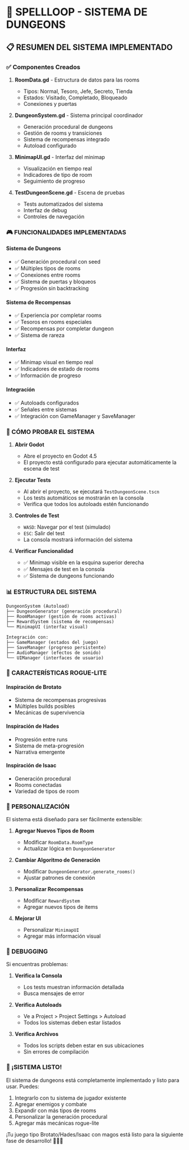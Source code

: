 # 🏰 SPELLLOOP - SISTEMA DE DUNGEONS

## 📋 RESUMEN DEL SISTEMA IMPLEMENTADO

### ✅ Componentes Creados

1. **RoomData.gd** - Estructura de datos para las rooms
   - Tipos: Normal, Tesoro, Jefe, Secreto, Tienda
   - Estados: Visitado, Completado, Bloqueado
   - Conexiones y puertas

2. **DungeonSystem.gd** - Sistema principal coordinador
   - Generación procedural de dungeons
   - Gestión de rooms y transiciones
   - Sistema de recompensas integrado
   - Autoload configurado

3. **MinimapUI.gd** - Interfaz del minimap
   - Visualización en tiempo real
   - Indicadores de tipo de room
   - Seguimiento de progreso

4. **TestDungeonScene.gd** - Escena de pruebas
   - Tests automatizados del sistema
   - Interfaz de debug
   - Controles de navegación

### 🎮 FUNCIONALIDADES IMPLEMENTADAS

#### Sistema de Dungeons
- ✅ Generación procedural con seed
- ✅ Múltiples tipos de rooms
- ✅ Conexiones entre rooms
- ✅ Sistema de puertas y bloqueos
- ✅ Progresión sin backtracking

#### Sistema de Recompensas
- ✅ Experiencia por completar rooms
- ✅ Tesoros en rooms especiales
- ✅ Recompensas por completar dungeon
- ✅ Sistema de rareza

#### Interfaz
- ✅ Minimap visual en tiempo real
- ✅ Indicadores de estado de rooms
- ✅ Información de progreso

#### Integración
- ✅ Autoloads configurados
- ✅ Señales entre sistemas
- ✅ Integración con GameManager y SaveManager

### 🚀 CÓMO PROBAR EL SISTEMA

1. **Abrir Godot**
   - Abre el proyecto en Godot 4.5
   - El proyecto está configurado para ejecutar automáticamente la escena de test

2. **Ejecutar Tests**
   - Al abrir el proyecto, se ejecutará `TestDungeonScene.tscn`
   - Los tests automáticos se mostrarán en la consola
   - Verifica que todos los autoloads estén funcionando

3. **Controles de Test**
   - `WASD`: Navegar por el test (simulado)
   - `ESC`: Salir del test
   - La consola mostrará información del sistema

4. **Verificar Funcionalidad**
   - ✅ Minimap visible en la esquina superior derecha
   - ✅ Mensajes de test en la consola
   - ✅ Sistema de dungeons funcionando

### 📊 ESTRUCTURA DEL SISTEMA

```
DungeonSystem (Autoload)
├── DungeonGenerator (generación procedural)
├── RoomManager (gestión de rooms activas)
├── RewardSystem (sistema de recompensas)
└── MinimapUI (interfaz visual)

Integración con:
├── GameManager (estados del juego)
├── SaveManager (progreso persistente)
├── AudioManager (efectos de sonido)
└── UIManager (interfaces de usuario)
```

### 🎯 CARACTERÍSTICAS ROGUE-LITE

#### Inspiración de Brotato
- Sistema de recompensas progresivas
- Múltiples builds posibles
- Mecánicas de supervivencia

#### Inspiración de Hades
- Progresión entre runs
- Sistema de meta-progresión
- Narrativa emergente

#### Inspiración de Isaac
- Generación procedural
- Rooms conectadas
- Variedad de tipos de room

### 🔧 PERSONALIZACIÓN

El sistema está diseñado para ser fácilmente extensible:

1. **Agregar Nuevos Tipos de Room**
   - Modificar `RoomData.RoomType`
   - Actualizar lógica en `DungeonGenerator`

2. **Cambiar Algoritmo de Generación**
   - Modificar `DungeonGenerator.generate_rooms()`
   - Ajustar patrones de conexión

3. **Personalizar Recompensas**
   - Modificar `RewardSystem`
   - Agregar nuevos tipos de items

4. **Mejorar UI**
   - Personalizar `MinimapUI`
   - Agregar más información visual

### 🐛 DEBUGGING

Si encuentras problemas:

1. **Verifica la Consola**
   - Los tests muestran información detallada
   - Busca mensajes de error

2. **Verifica Autoloads**
   - Ve a Project > Project Settings > Autoload
   - Todos los sistemas deben estar listados

3. **Verifica Archivos**
   - Todos los scripts deben estar en sus ubicaciones
   - Sin errores de compilación

### 🎉 ¡SISTEMA LISTO!

El sistema de dungeons está completamente implementado y listo para usar. Puedes:

1. Integrarlo con tu sistema de jugador existente
2. Agregar enemigos y combate
3. Expandir con más tipos de rooms
4. Personalizar la generación procedural
5. Agregar más mecánicas rogue-lite

¡Tu juego tipo Brotato/Hades/Isaac con magos está listo para la siguiente fase de desarrollo! 🧙‍♂️✨